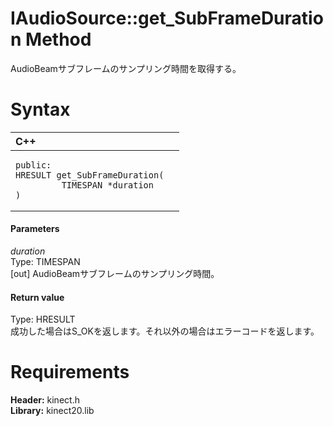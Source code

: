 IAudioSource::get\_SubFrameDuration Method  
==========================================  

AudioBeamサブフレームのサンプリング時間を取得する。 <span id="syntaxSection"></span>

Syntax  
======  

<table>
<colgroup>
<col width="100%" />
</colgroup>
<thead>
<tr class="header">
<th align="left">C++</th>
</tr>
</thead>
<tbody>
<tr class="odd">
<td align="left"><pre><code>public:  
HRESULT get_SubFrameDuration(  
         TIMESPAN *duration  
)</code></pre></td>
</tr>
</tbody>
</table>

<span id="ID4EG"></span>
#### Parameters  

*duration*    
Type: TIMESPAN  
[out] AudioBeamサブフレームのサンプリング時間。  

<span id="ID4EP"></span>
#### Return value  

Type: HRESULT  
成功した場合はS\_OKを返します。それ以外の場合はエラーコードを返します。  

<span id="requirements"></span>

Requirements  
============  

**Header:** kinect.h  
**Library:** kinect20.lib  



<!--Please do not edit the data in the comment block below.-->
<!--
TOCTitle : get_SubFrameDuration Method
RLTitle : IAudioSource::get_SubFrameDuration Method
KeywordK : get_SubFrameDuration method
KeywordK : IAudioSource::get_SubFrameDuration method
KeywordF : IAudioSource::get_SubFrameDuration
KeywordF : get_SubFrameDuration
KeywordF : Microsoft.Kinect.kinect.IAudioSource.get_SubFrameDuration(TIMESPAN@)
KeywordA : M:Microsoft.Kinect.kinect.IAudioSource.get_SubFrameDuration(TIMESPAN@)
AssetID : M:Microsoft.Kinect.kinect.IAudioSource.get_SubFrameDuration(TIMESPAN@)
Locale : en-us
CommunityContent : 1
APIType : Managed
APILocation : 
APIName : Microsoft.Kinect.kinect.IAudioSource::get_SubFrameDuration
TargetOS : Windows
TopicType : kbSyntax
DevLang : C++
DocSet : K4Wv2
ProjType : K4Wv2Proj
Technology : Kinect for Windows
Product : Kinect for Windows SDK v2
productversion : 20
-->
